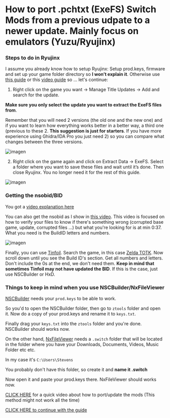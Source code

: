 # How to port .pchtxt (ExeFS) Switch Mods from a previous udpate to a newer update. Mainly focus on emulators (Yuzu/Ryujinx)

### Steps to do in Ryujinx

I assume you already know how to setup Ryujinx: Setup prod.keys, firmware and set up your game folder directory so **I won’t explain it**. Otherwise use [this guide](https://github.com/Abd-007/Switch-Emulators-Guide/blob/main/Ryujinx.md) or this [video guide](https://youtu.be/a3lqX176K0w?t=110) so ... let's continue:

1. Right click on the game you want -> Manage Title Updates -> Add and search for the update. 

**Make sure you only select the update you want to extract the ExeFS files from**.

Remember that you will need 2 versions (the old one and the new one) and if you want to learn how everything works better in a better way, a third one (previous to these 2. **This suggestion is just for starters**. If you have more experience using Ghidra/IDA Pro you just need 2) so you can compare what changes between the three versions.

![imagen](https://i.imgur.com/3mKaS0Q.png)

2. Right click on the game again and click on Extract Data ->  ExeFS. Select a folder where you want to save these files and wait until it’s done. Then close Ryujinx. You no longer need it for the rest of this guide.

![imagen](https://i.imgur.com/0yVpaDj.png)

### Getting the nsobid/BID

You got a [video explanation here](https://youtu.be/d1XWoEgAgrU)

You can also get the nsobid as I show in [this video](https://youtu.be/i3l_xezcaKw?si=QCgBn4ek9eWpDZ0S&t=37). This video is focused on how to verify your files to know if there's something wrong (corrupted base game, update, corrupted files ...) but what you're looking for is at min 0:37. What you need is the BuildID letters and numbers.

![imagen](https://i.imgur.com/qHoL0Cp.png)

Finally, you can use [Tinfoil](http://tinfoil.io/Title/). Search the game, in this case [Zelda TOTK](http://tinfoil.io/Title/0100F2C0115B6000). Now scroll down until you see the Build ID's section. Get all numbers and letters. Don't include the 0s at the end, we don't need them. **Keep in mind that sometimes Tinfoil may not have updated the BID**. If this is the case, just use NSCBuilder or HxD. 

### Things to keep in mind when you use NSCBuilder/NxFileViewer

[NSCBuilder](https://github.com/julesontheroad/NSC_BUILDER/releases) needs your `prod.keys` to be able to work. 

So you'd to open the NSCBuilder folder, then go to `ztools` folder and open it. Now do a copy of your prod.keys and rename it to `keys.txt`. 

Finally drag your `keys.txt` into the `ztools` folder and you're done. NSCBuilder should works now.

On the other hand, [NxFileViewer](https://github.com/Myster-Tee/NxFileViewer/releases) needs a `.switch` folder that will be located in the folder  where you have your Downloads, Documents, Videos, Music Folder etc etc.

In my case it's `C:\Users\Stevens`

You probably don't have this folder, so create it and **name it .switch**

Now open it and paste your prod.keys there. NxFileViewer should works now.

[CLICK HERE](https://youtu.be/jTJYpuG-9Ek?si=ZlOh9_rA2muqoj4C) for a quick video about how to port/update the mods (This method might not work all the time) 

[CLICK HERE to continue with the guide](https://github.com/StevensND/ghidra-port-mods-guide/blob/main/Ghidra/SetupGhidra.md)
